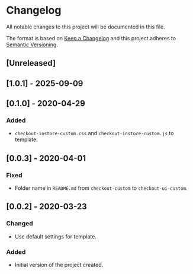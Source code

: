 # Changelog

All notable changes to this project will be documented in this file.

The format is based on [Keep a Changelog](http://keepachangelog.com/en/1.0.0/)
and this project adheres to [Semantic Versioning](http://semver.org/spec/v2.0.0.html).

## [Unreleased]

## [1.0.1] - 2025-09-09

## [0.1.0] - 2020-04-29
###  Added
- `checkout-instore-custom.css` and `checkout-instore-custom.js` to template.

## [0.0.3] - 2020-04-01
### Fixed
- Folder name in `README.md` from `checkout-custom` to `checkout-ui-custom`.

## [0.0.2] - 2020-03-23

### Changed
- Use default settings for template.

### Added
- Initial version of the project created.
